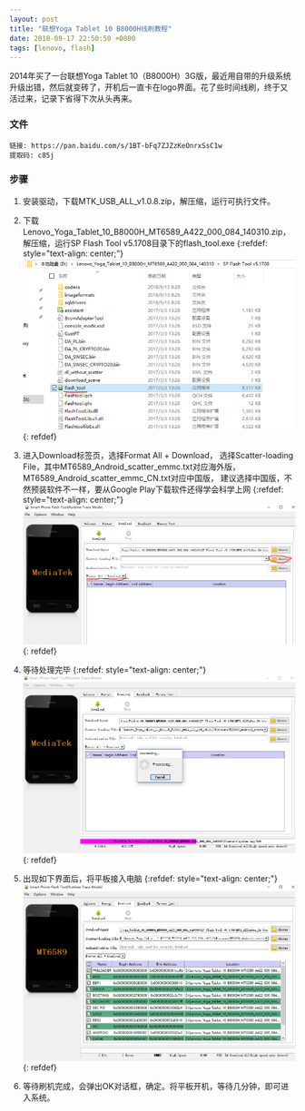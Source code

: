 ```yaml
---
layout: post
title: "联想Yoga Tablet 10 B8000H线刷教程"
date: 2018-09-17 22:50:50 +0800
tags: [lenovo, flash]
---
```



2014年买了一台联想Yoga Tablet 10（B8000H）3G版，最近用自带的升级系统升级出错，然后就变砖了，开机后一直卡在logo界面。花了些时间线刷，终于又活过来，记录下省得下次从头再来。

### 文件
```
链接: https://pan.baidu.com/s/1BT-bFq7ZJZzKeOnrxSsC1w
提取码: c85j
```

### 步骤

1) 安装驱动，下载MTK_USB_ALL_v1.0.8.zip，解压缩，运行可执行文件。
2) 下载Lenovo_Yoga_Tablet_10_B8000H_MT6589_A422_000_084_140310.zip，解压缩，运行SP Flash Tool v5.1708目录下的flash_tool.exe
{:refdef: style="text-align: center;"}
![My helpful screenshot](/assets/img/lenovo/1.png)
{: refdef}

3) 进入Download标签页，选择Format All + Download，
   选择Scatter-loading File，其中MT6589_Android_scatter_emmc.txt对应海外版，MT6589_Android_scatter_emmc_CN.txt对应中国版，
   建议选择中国版，不然预装软件不一样，要从Google Play下载软件还得学会科学上网
{:refdef: style="text-align: center;"}
![My helpful screenshot](/assets/img/lenovo/2.png)
{: refdef}

4) 等待处理完毕
{:refdef: style="text-align: center;"}
![My helpful screenshot](/assets/img/lenovo/3.png)
{: refdef}

5) 出现如下界面后，将平板接入电脑
{:refdef: style="text-align: center;"}
![My helpful screenshot](/assets/img/lenovo/4.png)
{: refdef}

6) 等待刷机完成，会弹出OK对话框，确定。将平板开机，等待几分钟，即可进入系统。


